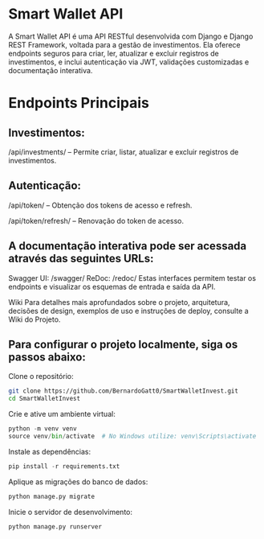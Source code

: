 # Smart Wallet API

A Smart Wallet API é uma API RESTful desenvolvida com Django e Django REST Framework, voltada para a gestão de investimentos. Ela oferece endpoints seguros para criar, ler, atualizar e excluir registros de investimentos, e inclui autenticação via JWT, validações customizadas e documentação interativa.

# Endpoints Principais
## Investimentos:
/api/investments/ – Permite criar, listar, atualizar e excluir registros de investimentos.

## Autenticação:
/api/token/ – Obtenção dos tokens de acesso e refresh.

/api/token/refresh/ – Renovação do token de acesso.

## A documentação interativa pode ser acessada através das seguintes URLs:

Swagger UI: /swagger/
ReDoc: /redoc/
Estas interfaces permitem testar os endpoints e visualizar os esquemas de entrada e saída da API.

Wiki
Para detalhes mais aprofundados sobre o projeto, arquitetura, decisões de design, exemplos de uso e instruções de deploy, consulte a Wiki do Projeto.

## Para configurar o projeto localmente, siga os passos abaixo:

Clone o repositório:
```bash
git clone https://github.com/BernardoGatt0/SmartWalletInvest.git
cd SmartWalletInvest
```
Crie e ative um ambiente virtual:
```Python
python -m venv venv
source venv/bin/activate  # No Windows utilize: venv\Scripts\activate
```
Instale as dependências:
```Python
pip install -r requirements.txt
```
Aplique as migrações do banco de dados:
```Python
python manage.py migrate
```
Inicie o servidor de desenvolvimento:
```Python
python manage.py runserver
```